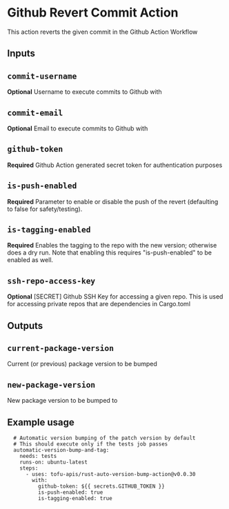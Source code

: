 # Github Revert Commit Action

This action reverts the given commit in the Github Action Workflow

## Inputs

## `commit-username`

**Optional** Username to execute commits to Github with

## `commit-email`

**Optional** Email to execute commits to Github with

## `github-token`

**Required** Github Action generated secret token for authentication purposes

## `is-push-enabled`

**Required** Parameter to enable or disable the push of the revert (defaulting to false for safety/testing).

## `is-tagging-enabled`

**Required** Enables the tagging to the repo with the new version; otherwise does a dry run. Note that enabling this requires "is-push-enabled" to be enabled as well.

## `ssh-repo-access-key`

**Optional** \[SECRET\] Github SSH Key for accessing a given repo. This is used for accessing private repos that are dependencies in Cargo.toml

## Outputs

## `current-package-version`

Current (or previous) package version to be bumped

## `new-package-version`

New package version to be bumped to

## Example usage
```
  # Automatic version bumping of the patch version by default
  # This should execute only if the tests job passes
  automatic-version-bump-and-tag:
    needs: tests
    runs-on: ubuntu-latest
    steps:
      - uses: tofu-apis/rust-auto-version-bump-action@v0.0.30
        with:
          github-token: ${{ secrets.GITHUB_TOKEN }}
          is-push-enabled: true
          is-tagging-enabled: true
```
